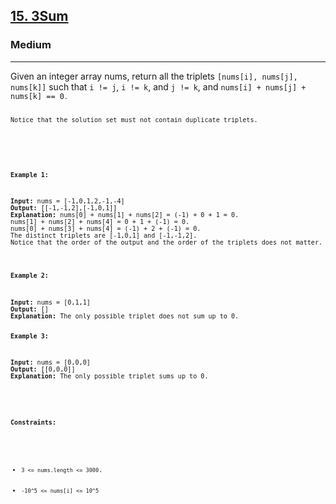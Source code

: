 <h2><a href="https://leetcode.com/problems/3sum/">15. 3Sum</a></h2><h3>Medium</h3><hr><div><p>Given an integer array nums, return all the triplets <code>[nums[i], nums[j], nums[k]]</code> such that <code>i != j</code>, <code>i != k</code>, and <code>j != k</code>, and <code>nums[i] + nums[j] + nums[k] == 0<code>.

Notice that the solution set must not contain duplicate triplets.
<p>&nbsp;</p>
<p><strong>Example 1:</strong></p>
<pre><strong>Input:</strong> nums = [-1,0,1,2,-1,-4]
<strong>Output:</strong> [[-1,-1,2],[-1,0,1]]
<strong>Explanation:</strong> nums[0] + nums[1] + nums[2] = (-1) + 0 + 1 = 0.
nums[1] + nums[2] + nums[4] = 0 + 1 + (-1) = 0.
nums[0] + nums[3] + nums[4] = (-1) + 2 + (-1) = 0.
The distinct triplets are [-1,0,1] and [-1,-1,2].
Notice that the order of the output and the order of the triplets does not matter.
</pre>

<p><strong>Example 2:</strong></p>
<pre><strong>Input:</strong> nums = [0,1,1]
<strong>Output:</strong> []
<strong>Explanation:</strong> The only possible triplet does not sum up to 0.

<p><strong>Example 3:</strong></p>
<pre><strong>Input:</strong> nums = [0,0,0]
<strong>Output:</strong> [[0,0,0]]
<strong>Explanation:</strong> The only possible triplet sums up to 0.

<p>&nbsp;</p>
<p><strong>Constraints:</strong></p>

<ul>
	<li><code>3 <= nums.length <= 3000</code>.</li>
	<li><code>-10^5 <= nums[i] <= 10^5</code></li>
</ul>
</div>